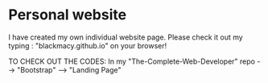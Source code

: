 # Personal website

I have created my own individual website page. Please check it out my typing : "blackmacy.github.io" on your browser!

TO CHECK OUT THE CODES:
In my "The-Complete-Web-Developer" repo --> "Bootstrap" --> "Landing Page"
